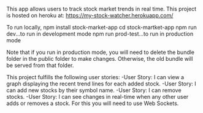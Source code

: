 This app allows users to track stock market trends in real time. 
This project is hosted on heroku at: 
https://my-stock-watcher.herokuapp.com/

To run locally, 
npm install stock-market-app
cd stock-martket-app
npm run dev...to run in development mode
npm run prod-test...to run in production mode

Note that if you run in production mode, you will need to delete the bundle folder in the public folder to make changes. Otherwise, the old bundle will be served from that folder. 

This project fulfills the following user stories:
-User Story: I can view a graph displaying the recent trend lines for each added stock.
-User Story: I can add new stocks by their symbol name.
-User Story: I can remove stocks.
-User Story: I can see changes in real-time when any other user adds or removes a stock. For this you will need to use Web Sockets.